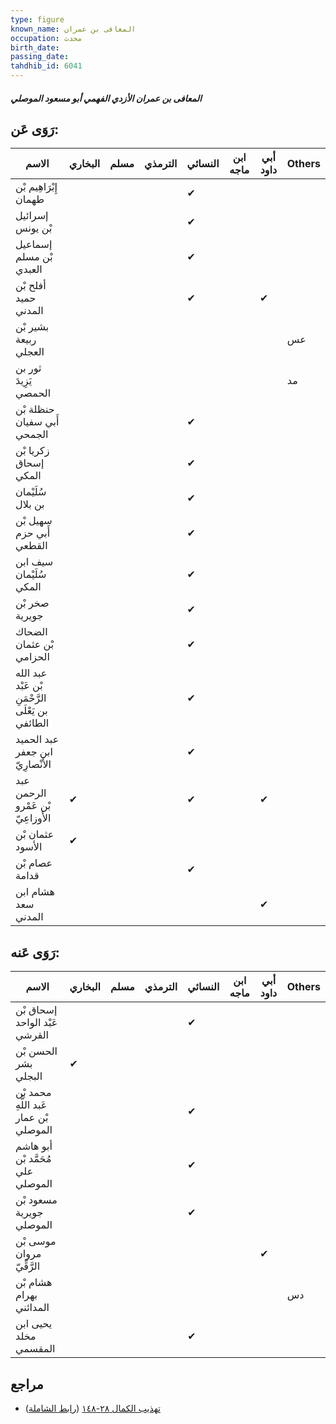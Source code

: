 ```yaml
---
type: figure
known_name: المعافى بن عمران
occupation: محدث
birth_date:
passing_date:
tahdhib_id: 6041
---
```

##### المعافى بن عمران الأزدي الفهمي أبو مسعود الموصلي

## رَوَى عَن:
| الاسم                                             | البخاري | مسلم | الترمذي | النسائي | ابن ماجه | أبي داود | Others |
| ------------------------------------------------- | ------- | ---- | ------- | ------- | -------- | -------- | ------ |
| إِبْرَاهِيم بْن طهمان                             |         |      |         | ✔       |          |          |        |
| إسرائيل بْن يونس                                  |         |      |         | ✔       |          |          |        |
| إسماعيل بْن مسلم العبدي                           |         |      |         | ✔       |          |          |        |
| أفلح بْن حميد المدني                              |         |      |         | ✔       |          | ✔        |        |
| بشير بْن ربيعة العجلي                             |         |      |         |         |          |          | عس     |
| ثور بن يَزِيدَ الحمصي                             |         |      |         |         |          |          | مد     |
| حنظلة بْن أَبي سفيان الجمحي                       |         |      |         | ✔       |          |          |        |
| زكريا بْن إسحاق المكي                             |         |      |         | ✔       |          |          |        |
| سُلَيْمان بن بلال                                 |         |      |         | ✔       |          |          |        |
| سهيل بْن أَبي حزم القطعي                          |         |      |         | ✔       |          |          |        |
| سيف ابن سُلَيْمان المكي                           |         |      |         | ✔       |          |          |        |
| صخر بْن جويرية                                    |         |      |         | ✔       |          |          |        |
| الضحاك بْن عثمان الحزامي                          |         |      |         | ✔       |          |          |        |
| عبد الله بْن عَبْد الرَّحْمَنِ بن يَعْلَى الطائفي |         |      |         | ✔       |          |          |        |
| عبد الحميد ابن جعفر الأَنْصارِيّ                  |         |      |         | ✔       |          |          |        |
| عبد الرحمن بْن عَمْرو الأَوزاعِيّ                 | ✔       |      |         | ✔       |          | ✔        |        |
| عثمان بْن الأسود                                  | ✔       |      |         |         |          |          |        |
| عصام بْن قدامة                                    |         |      |         | ✔       |          |          |        |
| هشام ابن سعد المدني                               |         |      |         |         |          | ✔        |        |
## رَوَى عَنه:
| الاسم                                  | البخاري | مسلم | الترمذي | النسائي | ابن ماجه | أبي داود | Others |
| -------------------------------------- | ------- | ---- | ------- | ------- | -------- | -------- | ------ |
| إسحاق بْن عَبْد الواحد القرشي          |         |      |         | ✔       |          |          |        |
| الحسن بْن بشر البجلي                   | ✔       |      |         |         |          |          |        |
| محمد بْن عَبد اللَّهِ بْن عمار الموصلي |         |      |         | ✔       |          |          |        |
| أبو هاشم مُحَمَّد بْن علي الموصلي      |         |      |         | ✔       |          |          |        |
| مسعود بْن جويرية الموصلي               |         |      |         | ✔       |          |          |        |
| موسى بْن مروان الرَّقِّيّ              |         |      |         |         |          | ✔        |        |
| هشام بْن بهرام المدائني                |         |      |         |         |          |          | دس     |
| يحيى ابن مخلد المقسمي                  |         |      |         | ✔       |          |          |        |
## مراجع
- [تهذيب الكمال ٢٨-١٤٨](obsidian://open?vault=Tahdhib-al-Kamal&file=Figures/٦٠٤١-المعافى%20بن%20عمران%20الأزدي%20الفهمي%20أبو%20مسعود%20الموصلي) ([رابط الشاملة](https://shamela.ws/book/3722/15123))